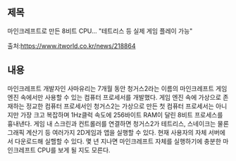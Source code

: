 ## 제목
마인크레프트로 만든 8비트 CPU… "테트리스 등 실제 게임 플레이 가능"

출처:<https://www.itworld.co.kr/news/218864>
## 내용
마인크레프트 개발자인 사마유리는 7개월 동안 청거스2라는 이름의 마인크레프트 게임 엔진 속에서만 사용할 수 있는 컴퓨터 프로세서를 
개발했다. 게임 엔진 속에 가상으로 존재하는 정교한 컴퓨터 프로세서인 청거스2는 가상으로 만든 첫 컴퓨터 프로세서는 아니지만 가장 
크고 복잡하며 1Hz클럭 속도에 256바이트 RAM이 달린 8비트 프로세스를 흉내낸다. 게임 내 스크린과 컨트롤러를 연결하면 청거스2가 
테트리스, 스네이크는 물론 그래픽 계산기 등 여러가지 2D게임과 앱을 실행할 수 있다. 현재 사용자의 자체 서버에서 다운로드해 실핼할 
수 있다. 몇 년 지나면 마인크레프트 자체를 실행하기에 충분한 마인크레프트 CPU를 보게 될 지도 모른다.
